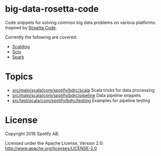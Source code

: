 big-data-rosetta-code
=====================

Code snippets for solving common big data problems on various platforms. Inspired by [Rosetta Code](http://rosettacode.org/).

Currently the following are covered:

- [Scalding](https://github.com/twitter/scalding)
- [Scio](https://github.com/spotify/scio)
- [Spark](https://github.com/apache/spark)

# Topics

- [src/main/scala/com/spotify/bdrc/scala](https://github.com/spotify/big-data-rosetta-code/tree/master/src/main/scala/com/spotify/bdrc/scala) Scala tricks for data processing
- [src/main/scala/com/spotify/bdrc/pipeline](https://github.com/spotify/big-data-rosetta-code/tree/master/src/main/scala/com/spotify/bdrc/pipeline) Data pipeline snippets
- [src/test/scala/com/spotify/bdrc/testing](https://github.com/spotify/big-data-rosetta-code/tree/master/src/test/scala/com/spotify/bdrc/testing) Examples for pipeline testing

# License

Copyright 2016 Spotify AB.

Licensed under the Apache License, Version 2.0: http://www.apache.org/licenses/LICENSE-2.0
